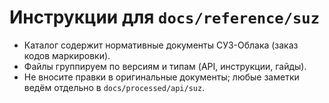 # Инструкции для `docs/reference/suz`

- Каталог содержит нормативные документы СУЗ-Облака (заказ кодов маркировки).
- Файлы группируем по версиям и типам (API, инструкции, гайды).
- Не вносите правки в оригинальные документы; любые заметки ведём отдельно в `docs/processed/api/suz`.
